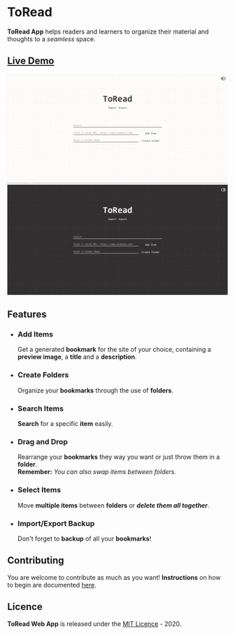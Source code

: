 # ToRead

**ToRead App** helps readers and learners to organize their material and thoughts to a _seamless_ space.

## [Live Demo](https://toread.netlify.app/)

![Site Preview Light](/site_preview_images/SitePreviewLight.png)
![Site Preview Dark](/site_preview_images/SitePreviewDark.png)

## **Features**

- ### Add Items

  Get a generated **bookmark** for the site of your choice, containing a **preview image**, a **title** and a **description**.

- ### Create Folders

  Organize your **bookmarks** through the use of **folders**.

- ### Search Items

  **Search** for a specific **item** easily.

- ### Drag and Drop

  Rearrange your **bookmarks** they way you want or just throw them in a **folder**. <br>
  **Remember:** _You can also swap items between folders._

- ### Select Items

  Move **multiple items** between **folders** or **_delete them all together_**.

- ### Import/Export Backup
  Don't forget to **backup** of all your **bookmarks**!

## Contributing

You are welcome to contribute as much as you want!
**Instructions** on how to begin are documented [here](CONTRIBUTING.md).

## Licence

**ToRead Web App** is released under the [MIT Licence](LICENSE) - 2020.
